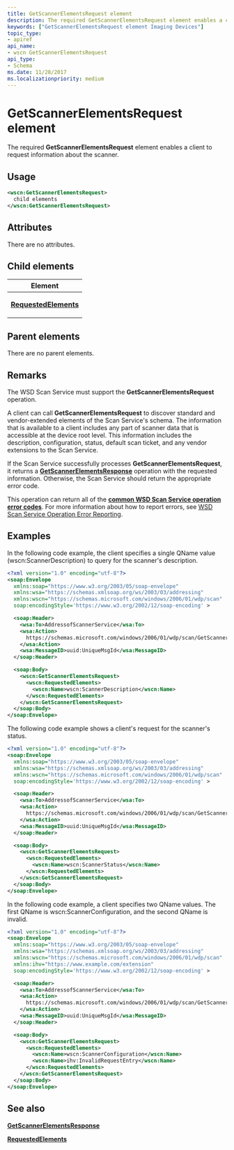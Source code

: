 ```yaml
---
title: GetScannerElementsRequest element
description: The required GetScannerElementsRequest element enables a client to request information about the scanner.
keywords: ["GetScannerElementsRequest element Imaging Devices"]
topic_type:
- apiref
api_name:
- wscn GetScannerElementsRequest
api_type:
- Schema
ms.date: 11/28/2017
ms.localizationpriority: medium
---
```


# GetScannerElementsRequest element


The required **GetScannerElementsRequest** element enables a client to request information about the scanner.

## Usage

```xml
<wscn:GetScannerElementsRequest>
  child elements
</wscn:GetScannerElementsRequest>
```

## Attributes

There are no attributes.

## Child elements


<table>
<colgroup>
<col width="100%" />
</colgroup>
<thead>
<tr class="header">
<th>Element</th>
</tr>
</thead>
<tbody>
<tr class="odd">
<td><p><a href="requestedelements.md" data-raw-source="[&lt;strong&gt;RequestedElements&lt;/strong&gt;](requestedelements.md)"><strong>RequestedElements</strong></a></p></td>
</tr>
</tbody>
</table>

## Parent elements


There are no parent elements.

## Remarks

The WSD Scan Service must support the **GetScannerElementsRequest** operation.

A client can call **GetScannerElementsRequest** to discover standard and vendor-extended elements of the Scan Service's schema. The information that is available to a client includes any part of scanner data that is accessible at the device root level. This information includes the description, configuration, status, default scan ticket, and any vendor extensions to the Scan Service.

If the Scan Service successfully processes **GetScannerElementsRequest**, it returns a [**GetScannerElementsResponse**](getscannerelementsresponse.md) operation with the requested information. Otherwise, the Scan Service should return the appropriate error code.

This operation can return all of the [**common WSD Scan Service operation error codes**](common-wsd-scan-service-operation-error-codes.md). For more information about how to report errors, see [WSD Scan Service Operation Error Reporting](wsd-scan-service-operation-error-reporting.md).

## Examples

In the following code example, the client specifies a single QName value (wscn:ScannerDescription) to query for the scanner's description.

```xml
<?xml version="1.0" encoding="utf-8"?>
<soap:Envelope
  xmlns:soap="https://www.w3.org/2003/05/soap-envelope"
  xmlns:wsa="https://schemas.xmlsoap.org/ws/2003/03/addressing"
  xmlns:wscn="https://schemas.microsoft.com/windows/2006/01/wdp/scan"
  soap:encodingStyle='https://www.w3.org/2002/12/soap-encoding' >

  <soap:Header>
    <wsa:To>AddressofScannerService</wsa:To>
    <wsa:Action>
      https://schemas.microsoft.com/windows/2006/01/wdp/scan/GetScannerElements
    </wsa:Action>
    <wsa:MessageID>uuid:UniqueMsgId</wsa:MessageID>
  </soap:Header>

  <soap:Body>
    <wscn:GetScannerElementsRequest>
      <wscn:RequestedElements>
        <wscn:Name>wscn:ScannerDescription</wscn:Name>
      </wscn:RequestedElements>
    </wscn:GetScannerElementsRequest>
  </soap:Body>
</soap:Envelope>
```

The following code example shows a client's request for the scanner's status.

```xml
<?xml version="1.0" encoding="utf-8"?>
<soap:Envelope
  xmlns:soap="https://www.w3.org/2003/05/soap-envelope"
  xmlns:wsa="https://schemas.xmlsoap.org/ws/2003/03/addressing"
  xmlns:wscn="https://schemas.microsoft.com/windows/2006/01/wdp/scan"
  soap:encodingStyle='https://www.w3.org/2002/12/soap-encoding' >

  <soap:Header>
    <wsa:To>AddressofScannerService</wsa:To>
    <wsa:Action>
      https://schemas.microsoft.com/windows/2006/01/wdp/scan/GetScannerElements
    </wsa:Action>
    <wsa:MessageID>uuid:UniqueMsgId</wsa:MessageID>
  </soap:Header>

  <soap:Body>
    <wscn:GetScannerElementsRequest>
      <wscn:RequestedElements>
        <wscn:Name>wscn:ScannerStatus</wscn:Name>
      </wscn:RequestedElements>
    </wscn:GetScannerElementsRequest>
  </soap:Body>
</soap:Envelope>
```

In the following code example, a client specifies two QName values. The first QName is wscn:ScannerConfiguration, and the second QName is invalid.

```xml
<?xml version="1.0" encoding="utf-8"?>
<soap:Envelope
  xmlns:soap="https://www.w3.org/2003/05/soap-envelope"
  xmlns:wsa="https://schemas.xmlsoap.org/ws/2003/03/addressing"
  xmlns:wscn="https://schemas.microsoft.com/windows/2006/01/wdp/scan"
  xmlns:ihv="https://www.example.com/extension"
  soap:encodingStyle='https://www.w3.org/2002/12/soap-encoding' >

  <soap:Header>
    <wsa:To>AddressofScannerService</wsa:To>
    <wsa:Action>
      https://schemas.microsoft.com/windows/2006/01/wdp/scan/GetScannerElements
    </wsa:Action>
    <wsa:MessageID>uuid:UniqueMsgId</wsa:MessageID>
  </soap:Header>

  <soap:Body>
    <wscn:GetScannerElementsRequest>
      <wscn:RequestedElements>
        <wscn:Name>wscn:ScannerConfiguration</wscn:Name>
        <wscn:Name>ihv:InvalidRequestEntry</wscn:Name>
      </wscn:RequestedElements>
    </wscn:GetScannerElementsRequest>
  </soap:Body>
</soap:Envelope>
```

## See also


[**GetScannerElementsResponse**](getscannerelementsresponse.md)

[**RequestedElements**](requestedelements.md)

 

 






